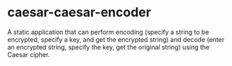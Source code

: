 # caesar-caesar-encoder
A static application that can perform encoding (specify a string to be encrypted, specify a key, and get the encrypted string) and decode (enter an encrypted string, specify the key, get the original string) using the Caesar cipher.
